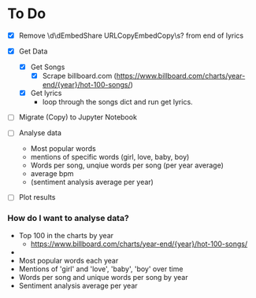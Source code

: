 # To Do
- [x] Remove \d\dEmbedShare URLCopyEmbedCopy\s? from end of lyrics

- [x] Get Data
  - [x] Get Songs
    - [x] Scrape billboard.com (https://www.billboard.com/charts/year-end/{year}/hot-100-songs/)
  - [x] Get lyrics
    - loop through the songs dict and run get lyrics.
  
- [ ] Migrate (Copy) to Jupyter Notebook

- [ ] Analyse data
  - Most popular words
  - mentions of specific words (girl, love, baby, boy)
  - Words per song, unqiue words per song (per year average)
  - average bpm
  - (sentiment analysis average per year)
- [ ] Plot results

### How do I want to analyse data?
- Top 100 in the charts by year
  - https://www.billboard.com/charts/year-end/{year}/hot-100-songs/
- 
- Most popular words each year
- Mentions of 'girl' and 'love', 'baby', 'boy' over time
- Words per song and unique words per song by year
- Sentiment analysis average per year
